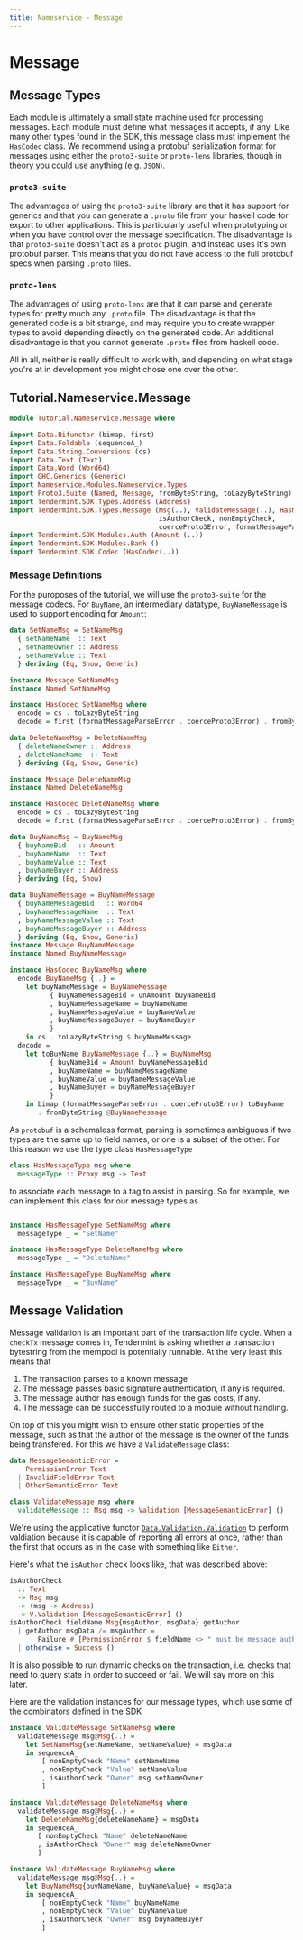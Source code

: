 ```yaml
---
title: Nameservice - Message
---
```


# Message

## Message Types

Each module is ultimately a small state machine used for processing messages. Each module must define what messages it accepts, if any. Like many other types found in the SDK, this message class must implement the `HasCodec` class. We recommend using a protobuf serialization format for messages using either the `proto3-suite` or `proto-lens` libraries, though in theory you could use anything (e.g. `JSON`).

### `proto3-suite`
The advantages of using the `proto3-suite` library are that it has support for generics and that you can generate a `.proto` file from your haskell code for export to other applications. This is particularly useful when prototyping or when you have control over the message specification. 
The disadvantage is that `proto3-suite` doesn't act as a `protoc` plugin, and instead uses it's own protobuf parser. This means that you do not have access to the full protobuf specs when parsing `.proto` files.

### `proto-lens`
The advantages of using `proto-lens` are that it can parse and generate types for pretty much any `.proto` file. 
The disadvantage is that the generated code is a bit strange, and may require you to create wrapper types to avoid depending directly on the generated code. An additional disadvantage is that you cannot generate `.proto` files from haskell code.

All in all, neither is really difficult to work with, and depending on what stage you're at in development you might chose one over the other.

## Tutorial.Nameservice.Message

~~~ haskell
module Tutorial.Nameservice.Message where

import Data.Bifunctor (bimap, first)
import Data.Foldable (sequenceA_)
import Data.String.Conversions (cs)
import Data.Text (Text)
import Data.Word (Word64)
import GHC.Generics (Generic)
import Nameservice.Modules.Nameservice.Types
import Proto3.Suite (Named, Message, fromByteString, toLazyByteString)
import Tendermint.SDK.Types.Address (Address)
import Tendermint.SDK.Types.Message (Msg(..), ValidateMessage(..), HasMessageType(..),
                                     isAuthorCheck, nonEmptyCheck,
                                     coerceProto3Error, formatMessageParseError)
import Tendermint.SDK.Modules.Auth (Amount (..))
import Tendermint.SDK.Modules.Bank ()
import Tendermint.SDK.Codec (HasCodec(..))
~~~

### Message Definitions

For the puroposes of the tutorial, we will use the `proto3-suite` for the message codecs. For `BuyName`, an intermediary datatype, `BuyNameMessage` is used to support encoding for `Amount`:


~~~ haskell
data SetNameMsg = SetNameMsg
  { setNameName  :: Text
  , setNameOwner :: Address
  , setNameValue :: Text
  } deriving (Eq, Show, Generic)

instance Message SetNameMsg
instance Named SetNameMsg

instance HasCodec SetNameMsg where
  encode = cs . toLazyByteString
  decode = first (formatMessageParseError . coerceProto3Error) . fromByteString

data DeleteNameMsg = DeleteNameMsg
  { deleteNameOwner :: Address
  , deleteNameName  :: Text
  } deriving (Eq, Show, Generic)

instance Message DeleteNameMsg
instance Named DeleteNameMsg

instance HasCodec DeleteNameMsg where
  encode = cs . toLazyByteString
  decode = first (formatMessageParseError . coerceProto3Error) . fromByteString

data BuyNameMsg = BuyNameMsg
  { buyNameBid   :: Amount
  , buyNameName  :: Text
  , buyNameValue :: Text
  , buyNameBuyer :: Address
  } deriving (Eq, Show)

data BuyNameMessage = BuyNameMessage
  { buyNameMessageBid   :: Word64
  , buyNameMessageName  :: Text
  , buyNameMessageValue :: Text
  , buyNameMessageBuyer :: Address
  } deriving (Eq, Show, Generic)
instance Message BuyNameMessage
instance Named BuyNameMessage

instance HasCodec BuyNameMsg where
  encode BuyNameMsg {..} =
    let buyNameMessage = BuyNameMessage
          { buyNameMessageBid = unAmount buyNameBid
          , buyNameMessageName = buyNameName
          , buyNameMessageValue = buyNameValue
          , buyNameMessageBuyer = buyNameBuyer
          }
    in cs . toLazyByteString $ buyNameMessage
  decode =
    let toBuyName BuyNameMessage {..} = BuyNameMsg
          { buyNameBid = Amount buyNameMessageBid
          , buyNameName = buyNameMessageName
          , buyNameValue = buyNameMessageValue
          , buyNameBuyer = buyNameMessageBuyer
          }
    in bimap (formatMessageParseError . coerceProto3Error) toBuyName
       . fromByteString @BuyNameMessage
~~~

As `protobuf` is a schemaless format, parsing is sometimes ambiguous if two types are the same up to field names, or one is a subset of the other. For this reason we use the type class `HasMessageType`

~~~ haskell ignore
class HasMessageType msg where
  messageType :: Proxy msg -> Text
~~~

to associate each message to a tag to assist in parsing. So for example, we can implement this class for our message types as

~~~ haskell

instance HasMessageType SetNameMsg where
  messageType _ = "SetName"

instance HasMessageType DeleteNameMsg where
  messageType _ = "DeleteName"

instance HasMessageType BuyNameMsg where
  messageType _ = "BuyName"
~~~


## Message Validation

Message validation is an important part of the transaction life cycle. When a `checkTx` message comes in, Tendermint is asking whether a transaction bytestring from the mempool is potentially runnable. At the very least this means that 

1. The transaction parses to a known message
2. The message passes basic signature authentication, if any is required.
3. The message author has enough funds for the gas costs, if any.
4. The message can be successfully routed to a module without handling.

On top of this you might wish to ensure other static properties of the message, such as that the author of the message is the owner of the funds being transfered. For this we have a `ValidateMessage` class:

~~~ haskell ignore
data MessageSemanticError =
    PermissionError Text
  | InvalidFieldError Text
  | OtherSemanticError Text

class ValidateMessage msg where
  validateMessage :: Msg msg -> Validation [MessageSemanticError] ()
~~~

We're using the applicative functor [`Data.Validation.Validation`](https://hackage.haskell.org/package/validation-1.1/docs/Data-Validation.html#t:Validation) to perform valdiation because it is capable of reporting all errors at once, rather than the first that occurs as in the case with something like `Either`.

Here's what the `isAuthor` check looks like, that was described above:

~~~ haskell ignore
isAuthorCheck
  :: Text
  -> Msg msg
  -> (msg -> Address)
  -> V.Validation [MessageSemanticError] ()
isAuthorCheck fieldName Msg{msgAuthor, msgData} getAuthor
  | getAuthor msgData /= msgAuthor = 
      _Failure # [PermissionError $ fieldName <> " must be message author."]
  | otherwise = Success ()
~~~

It is also possible to run dynamic checks on the transaction, i.e. checks that need to query state in order to succeed or fail. We will say more on this later.

Here are the validation instances for our message types, which use some of the combinators defined in the SDK 

~~~ haskell
instance ValidateMessage SetNameMsg where
  validateMessage msg@Msg{..} =
    let SetNameMsg{setNameName, setNameValue} = msgData
    in sequenceA_
        [ nonEmptyCheck "Name" setNameName
        , nonEmptyCheck "Value" setNameValue
        , isAuthorCheck "Owner" msg setNameOwner
        ]

instance ValidateMessage DeleteNameMsg where
  validateMessage msg@Msg{..} =
    let DeleteNameMsg{deleteNameName} = msgData
    in sequenceA_
       [ nonEmptyCheck "Name" deleteNameName
       , isAuthorCheck "Owner" msg deleteNameOwner
       ]

instance ValidateMessage BuyNameMsg where
  validateMessage msg@Msg{..} =
    let BuyNameMsg{buyNameName, buyNameValue} = msgData
    in sequenceA_
        [ nonEmptyCheck "Name" buyNameName
        , nonEmptyCheck "Value" buyNameValue
        , isAuthorCheck "Owner" msg buyNameBuyer
        ]
~~~
